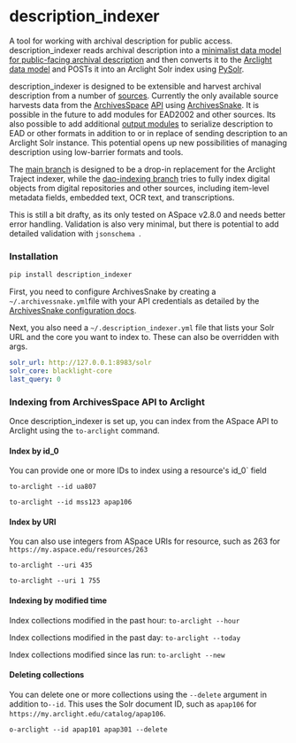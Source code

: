 # description_indexer
A tool for working with archival description for public access. description_indexer reads archival description into a [minimalist data model for public-facing archival description](https://github.com/UAlbanyArchives/description_indexer/blob/main/description_indexer/models/description.py) and then converts it to the [Arclight data model](https://github.com/UAlbanyArchives/description_indexer/blob/main/description_indexer/models/arclight.py) and POSTs it into an Arclight Solr index using [PySolr](https://github.com/django-haystack/pysolr).

description_indexer is designed to be extensible and harvest archival description from a number of [sources](https://github.com/UAlbanyArchives/description_indexer/tree/main/description_indexer/inputs). Currently the only available source harvests data from the [ArchivesSpace](https://github.com/archivesspace/archivesspace) [API](https://archivesspace.github.io/archivesspace/api/#introduction) using [ArchivesSnake](https://github.com/archivesspace-labs/ArchivesSnake). It is possible in the future to add modules for EAD2002 and other sources. Its also possible to add additional [output modules](https://github.com/UAlbanyArchives/description_indexer/tree/main/description_indexer/outputs) to serialize description to EAD or other formats in addition to or in replace of sending description to an Arclight Solr instance. This potential opens up new possibilities of managing description using low-barrier formats and tools.

The [main branch](https://github.com/UAlbanyArchives/description_indexer) is designed to be a drop-in replacement for the Arclight Traject indexer, while the [dao-indexing branch](https://github.com/UAlbanyArchives/description_indexer/tree/dao-indexing) tries to fully index digital objects from digital repositories and other sources, including item-level metadata fields, embedded text, OCR text, and transcriptions. 

This is still a bit drafty, as its only tested on ASpace v2.8.0 and needs better error handling. Validation is also very minimal, but there is potential to add detailed validation with `jsonschema `.

### Installation

```python
pip install description_indexer
```

First, you need to configure ArchivesSnake by creating a `~/.archivessnake.yml`file with your API credentials as detailed by the [ArchivesSnake configuration docs](https://github.com/archivesspace-labs/ArchivesSnake#configuration).

Next, you also need a `~/.description_indexer.yml` file that lists your Solr URL and the core you want to index to. These can also be overridden with args.

```yml
solr_url: http://127.0.0.1:8983/solr
solr_core: blacklight-core
last_query: 0
```

### Indexing from ArchivesSpace API to Arclight

Once description_indexer is set up, you can index from the ASpace API to Arclight using the `to-arclight` command.

#### Index by id_0

You can provide one or more IDs to index using a resource's id_0` field

`to-arclight --id ua807`

`to-arclight --id mss123 apap106`

#### Index by URI

You can also use integers from ASpace URIs for resource, such as 263 for `https://my.aspace.edu/resources/263`

`to-arclight --uri 435`

`to-arclight --uri 1 755`

#### Indexing by modified time

Index collections modified in the past hour: `to-arclight --hour`

Index collections modified in the past day: `to-arclight --today`

Index collections modified since las run: `to-arclight --new`

#### Deleting collections

You can delete one or more collections using the `--delete` argument in addition to`--id`. This uses the Solr document ID, such as `apap106` for `https://my.arclight.edu/catalog/apap106`.

`o-arclight --id apap101 apap301 --delete`